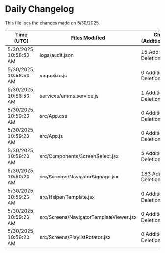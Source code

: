 # Daily Changelog

This file logs the changes made on 5/30/2025.

| Time (UTC)             | Files Modified                    | Changes (Addition/Deletion) |
|------------------------|-----------------------------------|-----------------------------|
| 5/30/2025, 10:58:53 AM | logs/audit.json | 15 Additions & 15 Deletions |
| 5/30/2025, 10:58:53 AM | sequelize.js | 0 Additions & 1 Deletions |
| 5/30/2025, 10:58:53 AM | services/emms.service.js | 1 Additions & 1 Deletions |
| 5/30/2025, 10:59:23 AM | src/App.css | 0 Additions & 0 Deletions|
| 5/30/2025, 10:59:23 AM | src/App.js | 0 Additions & 2 Deletions|
| 5/30/2025, 10:59:23 AM | src/Components/ScreenSelect.jsx | 5 Additions & 14 Deletions|
| 5/30/2025, 10:59:23 AM | src/Screens/NavigatorSignage.jsx | 183 Additions & 2 Deletions|
| 5/30/2025, 10:59:23 AM | src/Helper/Template.jsx | 0 Additions & 0 Deletions|
| 5/30/2025, 10:59:23 AM | src/Screens/NavigatorTemplateViewer.jsx | 0 Additions & 0 Deletions|
| 5/30/2025, 10:59:23 AM | src/Screens/PlaylistRotator.jsx | 0 Additions & 0 Deletions|
